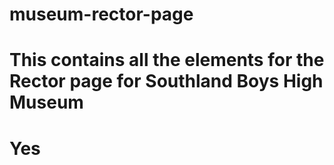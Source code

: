 # museum-rector-page
# This contains all the elements for the Rector page for Southland Boys High Museum
# Yes
